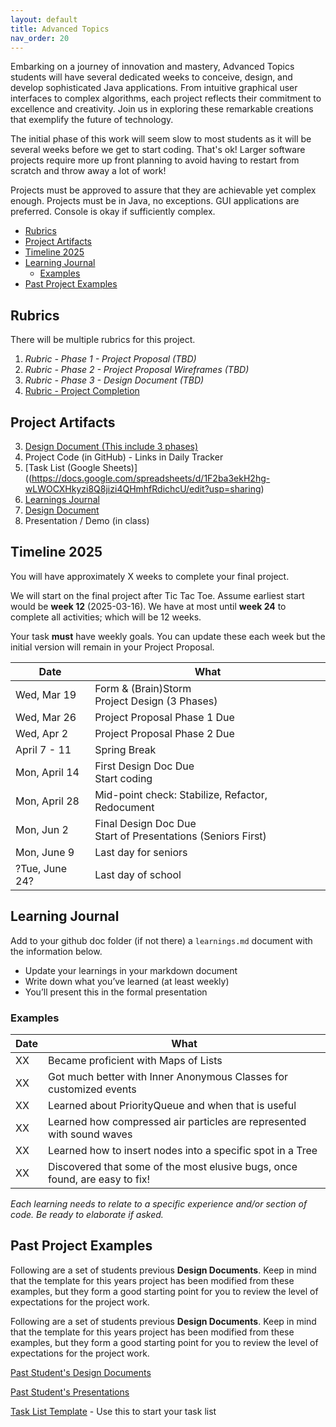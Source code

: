 ```yaml
---
layout: default
title: Advanced Topics
nav_order: 20
---
```


Embarking on a journey of innovation and mastery, Advanced Topics students will have several dedicated weeks to conceive, design, and develop sophisticated Java applications. From intuitive graphical user interfaces to complex algorithms, each project reflects their commitment to excellence and creativity. Join us in exploring these remarkable creations that exemplify the future of technology.

The initial phase of this work will seem slow to most students as it will be several weeks before we get to start coding. That's ok! Larger software projects require more up front planning to avoid having to restart from scratch and throw away a lot of work!

Projects must be approved to assure that they are achievable yet complex enough. Projects must be in Java, no exceptions.   GUI applications are preferred. Console is okay if sufficiently complex.

<!-- vscode-markdown-toc -->
- [Rubrics](#rubrics)
- [Project Artifacts](#project-artifacts)
- [Timeline 2025](#timeline-2025)
- [Learning Journal](#learning-journal)
	- [Examples](#examples)
- [Past Project Examples](#past-project-examples)

<!-- vscode-markdown-toc-config
	numbering=false
	autoSave=trie
	/vscode-markdown-toc-config -->
<!-- /vscode-markdown-toc -->

## <a name='Rubrics'></a>Rubrics

There will be multiple rubrics for this project.

1. *Rubric - Phase 1 - Project Proposal (TBD)*
2. *Rubric - Phase 2 - Project Proposal Wireframes (TBD)*
3. *Rubric - Phase 3 - Design Document (TBD)*
4. [Rubric - Project Completion](rubrics)


## <a name='ProjectArtifacts'></a>Project Artifacts

3. [Design Document (This include 3 phases)](design-document)
4. Project Code (in GitHub) - Links in Daily Tracker
5. [Task List (Google Sheets)]((https://docs.google.com/spreadsheets/d/1F2ba3ekH2hg-wLWOCXHkyzi8Q8jizi4QHmhfRdichcU/edit?usp=sharing)
6. <a href="#learnings">Learnings Journal</a>
7. [Design Document](design-document)
8. Presentation / Demo (in class)

##  <a name='Timeline'></a>Timeline 2025

You will have approximately X weeks to complete your final project. 

We will start on the final project after Tic Tac Toe. Assume earliest start would be **week 12** (2025-03-16). We have at most until **week 24** to complete all activities; which will be 12 weeks.

Your task **must** have weekly goals. You can update these each week but the initial version will remain in your Project Proposal.

| Date | What |
| --- | --- | 
| Wed, Mar 19 | Form & (Brain)Storm<br>Project Design (3 Phases) |
| Wed, Mar 26 | Project Proposal Phase 1 Due |
| Wed, Apr 2 | Project Proposal Phase 2 Due |
| April 7 - 11 | Spring Break |
| Mon, April 14 | First Design Doc Due<br>Start coding |
| Mon, April 28 | Mid-point check: Stabilize, Refactor, Redocument |
| Mon, Jun 2 | Final Design Doc Due<br>Start of Presentations (Seniors First) |
| Mon, June 9 | Last day for seniors | 
| ?Tue, June 24? | Last day of school |

## <a name='Learnings'></a>Learning Journal

Add to your github doc folder (if not there) a `learnings.md` document with the information below.

* Update your learnings in your markdown document
* Write down what you’ve learned (at least weekly)
* You’ll present this in the formal presentation

### Examples

| Date | What |
| --- | --- |
| XX | Became proficient with Maps of Lists |
| XX | Got much better with Inner Anonymous Classes for customized events| 
| XX | Learned about PriorityQueue and when that is useful| 
| XX | Learned how compressed air particles are represented with sound waves| 
| XX | Learned how to insert nodes into a specific spot in a Tree|
| XX | Discovered that some of the most elusive bugs, once found, are easy to fix!|


_Each learning needs to relate to a specific experience and/or section of code. Be ready to elaborate if asked._

##  <a name='PastProjectExamples'></a>Past Project Examples

Following are a set of students previous **Design Documents**. Keep in mind that the template for this years project has been modified from these examples, but they form a good starting point for you to review the level of expectations for the project work.

Following are a set of students previous **Design Documents**. Keep in mind that the template for this years project has been modified from these examples, but they form a good starting point for you to review the level of expectations for the project work.

[Past Student's Design Documents](https://drive.google.com/drive/folders/1HarP8I5OjYZteGM528fq-PHQC0Din5Gg?usp=sharing)

[Past Student's Presentations](https://drive.google.com/drive/folders/1janzBHDEuJSPTm0tTyvf3swXDFIAfNxm?usp=sharing)

[Task List Template](https://docs.google.com/spreadsheets/d/1F2ba3ekH2hg-wLWOCXHkyzi8Q8jizi4QHmhfRdichcU/edit?usp=sharing) - Use this to start your task list